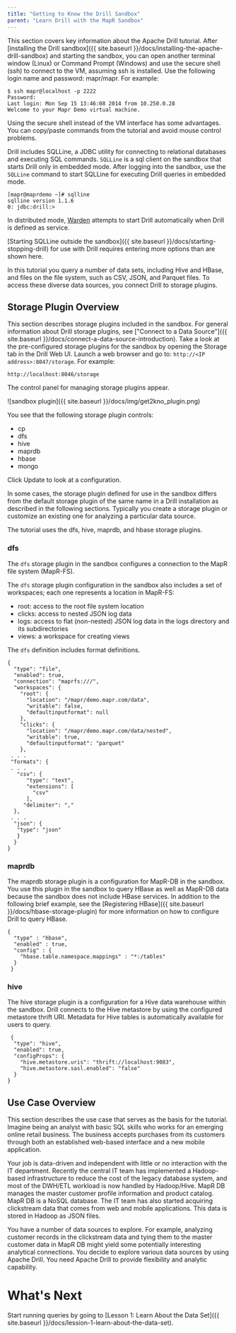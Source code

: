 ```yaml
---
title: "Getting to Know the Drill Sandbox"
parent: "Learn Drill with the MapR Sandbox"
---
```

This section covers key information about the Apache Drill tutorial. After [installing the Drill sandbox]({{ site.baseurl }}/docs/installing-the-apache-drill-sandbox) and starting the sandbox, you can open another terminal window (Linux) or Command Prompt (Windows) and use the secure shell (ssh) to connect to the VM, assuming ssh is installed. Use the following login name and password: mapr/mapr. For
example:

    $ ssh mapr@localhost -p 2222
    Password:
    Last login: Mon Sep 15 13:46:08 2014 from 10.250.0.28
    Welcome to your Mapr Demo virtual machine.

Using the secure shell instead of the VM interface has some advantages. You can copy/paste commands from the tutorial and avoid mouse control problems.

Drill includes SQLLine, a JDBC utility for connecting to relational databases and executing SQL commands. `SQLLine` is a sql client on the sandbox that starts Drill only in embedded mode. After logging into the sandbox,  use the `SQLLine` command to start SQLLine for executing Drill queries in embedded mode.  

    [mapr@maprdemo ~]# sqlline
    sqlline version 1.1.6
    0: jdbc:drill:>

In distributed mode, [Warden](http://doc.mapr.com/display/MapR/Apache+Drill+Installation+Overview) attempts to start Drill automatically when Drill is defined as service.

[Starting SQLLine outside the sandbox]({{ site.baseurl }}/docs/starting-stopping-drill) for use with Drill requires entering more options than are shown here. 

In this tutorial you query a number of data sets, including Hive and HBase, and files on the file system, such as CSV, JSON, and Parquet files. To access these diverse data sources, you connect Drill to storage plugins. 

## Storage Plugin Overview
This section describes storage plugins included in the sandbox. For general information about Drill storage plugins, see ["Connect to a Data Source"]({{ site.baseurl }}/docs/connect-a-data-source-introduction).
Take a look at the pre-configured storage plugins for the sandbox by opening the Storage tab in the Drill Web UI. Launch a web browser and go to: `http://<IP address>:8047/storage`. For example:

    http://localhost:8046/storage

The control panel for managing storage plugins appear.

![sandbox plugin]({{ site.baseurl }}/docs/img/get2kno_plugin.png)

You see that the following storage plugin controls:

* cp
* dfs
* hive
* maprdb
* hbase
* mongo

Click Update to look at a configuration. 

In some cases, the storage plugin defined for use in the sandbox differs from the default storage plugin of the same name in a Drill installation as described in the following sections. Typically you create a storage plugin or customize an existing one for analyzing a particular data source. 

The tutorial uses the dfs, hive, maprdb, and hbase storage plugins. 

### dfs

The `dfs` storage plugin in the sandbox configures a connection to the MapR file system (MapR-FS). 

The `dfs` storage plugin configuration in the sandbox also includes a set of workspaces; each one represents a
location in MapR-FS:

  * root: access to the root file system location
  * clicks: access to nested JSON log data
  * logs: access to flat (non-nested) JSON log data in the logs directory and its subdirectories
  * views: a workspace for creating views

The `dfs` definition includes format definitions.

    {
      "type": "file",
      "enabled": true,
      "connection": "maprfs:///",
      "workspaces": {
        "root": {
          "location": "/mapr/demo.mapr.com/data",
          "writable": false,
          "defaultinputformat": null
        },
        "clicks": {
          "location": "/mapr/demo.mapr.com/data/nested",
          "writable": true,
          "defaultinputformat": "parquet"
        },
     . . .
     "formats": {
     . . .
       "csv": {
          "type": "text",
          "extensions": [
            "csv"
          ],
         "delimiter": ","
      },
     . . .
      "json": {
       "type": "json"
       }
      }
    }

### maprdb

The maprdb storage plugin is a configuration for MapR-DB in the sandbox. You use this plugin in the sandbox to query HBase as well as MapR-DB data because the sandbox does not include HBase services. In addition to the following brief example, see the [Registering HBase]({{ site.baseurl }}/docs/hbase-storage-plugin) for more
information on how to configure Drill to query HBase.

    {
      "type" : "hbase",
      "enabled" : true,
      "config" : {
        "hbase.table.namespace.mappings" : "*:/tables"
      }
     }

### hive

The hive storage plugin is a configuration for a Hive data warehouse within the sandbox.
Drill connects to the Hive metastore by using the configured metastore thrift
URI. Metadata for Hive tables is automatically available for users to query.

     {
      "type": "hive",
      "enabled": true,
      "configProps": {
        "hive.metastore.uris": "thrift://localhost:9083",
        "hive.metastore.sasl.enabled": "false"
      }
    }

## Use Case Overview

This section describes the use case that serves as the basis for the tutorial. Imagine being an analyst with basic SQL skills who works for an
emerging online retail business. The business accepts purchases from its customers
through both an established web-based interface and a new mobile application.

Your job is data-driven and independent with little or no interaction with the IT department. Recently the central IT team
has implemented a Hadoop-based infrastructure to reduce the cost of the legacy
database system, and most of the DWH/ETL workload is now handled by
Hadoop/Hive. MapR DB manages the master customer profile information and product catalog. MapR DB is a NoSQL database. The IT team has also started
acquiring clickstream data that comes from web and mobile applications. This
data is stored in Hadoop as JSON files.

You have a number of data sources to explore.  For example, analyzing customer records in the clickstream data and tying them to the master customer data in MapR DB might yield some potentially interesting analytical connections. You decide to explore various data sources by using Apache Drill. You need Apache Drill to provide flexibility and analytic capability.

# What's Next

Start running queries by going to [Lesson 1: Learn About the Data
Set]({{ site.baseurl }}/docs/lession-1-learn-about-the-data-set).

